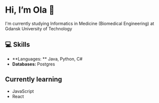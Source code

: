  # Hi, I’m Ola 🤗

 I'm currently studying Informatics in Medicine (Biomedical Engineering) at Gdansk University of Technology
 
 ## 💻 Skills
 - **Languages: ** Java, Python, C#
 - **Databases:** Postgres

## Currently learning
- JavaScript
- React

<!---
olvcha/olvcha is a ✨ special ✨ repository because its `README.md` (this file) appears on your GitHub profile.
You can click the Preview link to take a look at your changes.
--->
